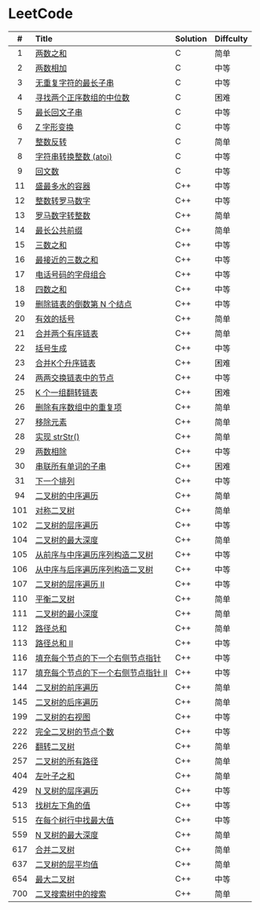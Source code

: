 # LeetCode

|  #   | Title                                                        | Solution | Diffculty |
| :--: | :----------------------------------------------------------- | :------- | :-------- |
|  1   | [两数之和](https://leetcode-cn.com/problems/two-sum/)        | C        | 简单      |
|  2   | [两数相加](https://leetcode-cn.com/problems/add-two-numbers/) | C        | 中等      |
|  3   | [无重复字符的最长子串](https://leetcode-cn.com/problems/longest-substring-without-repeating-characters/) | C        | 中等      |
|  4   | [寻找两个正序数组的中位数](https://leetcode-cn.com/problems/median-of-two-sorted-arrays/) | C        | 困难      |
|  5   | [最长回文子串](https://leetcode-cn.com/problems/longest-palindromic-substring/) | C        | 中等      |
|  6   | [Z 字形变换](https://leetcode-cn.com/problems/zigzag-conversion/) | C        | 中等      |
|  7   | [整数反转](https://leetcode-cn.com/problems/reverse-integer/) | C        | 简单      |
|  8   | [字符串转换整数 (atoi)](https://leetcode-cn.com/problems/string-to-integer-atoi/) | C        | 中等      |
|  9   | [回文数](https://leetcode-cn.com/problems/palindrome-number/) | C        | 中等      |
|  11  | [盛最多水的容器](https://leetcode-cn.com/problems/container-with-most-water/) | C++      | 中等      |
|  12  | [整数转罗马数字](https://leetcode-cn.com/problems/integer-to-roman/) | C++      | 中等      |
|  13  | [罗马数字转整数](https://leetcode-cn.com/problems/roman-to-integer/) | C++      | 简单      |
|  14  | [最长公共前缀](https://leetcode-cn.com/problems/longest-common-prefix/) | C++      | 简单      |
|  15  | [三数之和](https://leetcode-cn.com/problems/3sum/)           | C++      | 中等      |
|  16  | [最接近的三数之和](https://leetcode-cn.com/problems/3sum-closest/) | C++      | 中等      |
|  17  | [电话号码的字母组合](https://leetcode-cn.com/problems/letter-combinations-of-a-phone-number/) | C++      | 中等      |
|  18  | [四数之和](https://leetcode-cn.com/problems/4sum/)           | C++      | 中等      |
|  19  | [删除链表的倒数第 N 个结点](https://leetcode-cn.com/problems/remove-nth-node-from-end-of-list/) | C++      | 中等      |
|  20  | [有效的括号](https://leetcode-cn.com/problems/valid-parentheses/) | C++      | 简单      |
|  21  | [合并两个有序链表](https://leetcode-cn.com/problems/merge-two-sorted-lists/) | C++      | 简单      |
|  22  | [括号生成](https://leetcode-cn.com/problems/generate-parentheses/) | C++      | 中等      |
|  23  | [合并K个升序链表](https://leetcode-cn.com/problems/merge-k-sorted-lists/) | C++      | 困难      |
|  24  | [两两交换链表中的节点](https://leetcode-cn.com/problems/swap-nodes-in-pairs/) | C++      | 中等      |
|  25  | [K 个一组翻转链表](https://leetcode-cn.com/problems/reverse-nodes-in-k-group/) | C++      | 困难      |
|  26  | [删除有序数组中的重复项](https://leetcode-cn.com/problems/remove-duplicates-from-sorted-array/) | C++      | 简单      |
|  27  | [移除元素](https://leetcode-cn.com/problems/remove-element/) | C++      | 简单      |
|  28  | [ 实现 strStr()](https://leetcode-cn.com/problems/implement-strstr/) | C++      | 简单      |
|  29  | [两数相除](https://leetcode-cn.com/problems/divide-two-integers/) | C++      | 中等      |
|  30  | [串联所有单词的子串](https://leetcode-cn.com/problems/substring-with-concatenation-of-all-words/) | C++      | 困难      |
|  31  | [下一个排列](https://leetcode-cn.com/problems/next-permutation/) | C++      | 中等      |
|  94  | [二叉树的中序遍历](https://leetcode-cn.com/problems/binary-tree-inorder-traversal/) | C++      | 简单      |
| 101  | [对称二叉树](https://leetcode-cn.com/problems/symmetric-tree/) | C++      | 简单      |
| 102  | [二叉树的层序遍历](https://leetcode-cn.com/problems/binary-tree-level-order-traversal/) | C++      | 中等      |
| 104  | [二叉树的最大深度](https://leetcode-cn.com/problems/maximum-depth-of-binary-tree/) | C++      | 简单      |
| 105  | [从前序与中序遍历序列构造二叉树](https://leetcode-cn.com/problems/construct-binary-tree-from-preorder-and-inorder-traversal/) | C++      | 中等      |
| 106  | [从中序与后序遍历序列构造二叉树](https://leetcode-cn.com/problems/construct-binary-tree-from-inorder-and-postorder-traversal/) | C++      | 中等      |
| 107  | [二叉树的层序遍历 II](https://leetcode-cn.com/problems/binary-tree-level-order-traversal-ii/) | C++      | 中等      |
| 110  | [平衡二叉树](https://leetcode-cn.com/problems/balanced-binary-tree/) | C++      | 简单      |
| 111  | [二叉树的最小深度](https://leetcode-cn.com/problems/minimum-depth-of-binary-tree/) | C++      | 简单      |
| 112  | [路径总和](https://leetcode-cn.com/problems/path-sum/)       | C++      | 简单      |
| 113  | [路径总和 II](https://leetcode-cn.com/problems/path-sum-ii/) | C++      | 中等      |
| 116  | [填充每个节点的下一个右侧节点指针](https://leetcode-cn.com/problems/populating-next-right-pointers-in-each-node/) | C++      | 中等      |
| 117  | [填充每个节点的下一个右侧节点指针 II](https://leetcode-cn.com/problems/populating-next-right-pointers-in-each-node-ii/) | C++      | 中等      |
| 144  | [二叉树的前序遍历](https://leetcode-cn.com/problems/binary-tree-preorder-traversal/) | C++      | 简单      |
| 145  | [二叉树的后序遍历](https://leetcode-cn.com/problems/binary-tree-postorder-traversal/) | C++      | 简单      |
| 199  | [二叉树的右视图](https://leetcode-cn.com/problems/binary-tree-right-side-view/) | C++      | 中等      |
| 222  | [完全二叉树的节点个数](https://leetcode-cn.com/problems/count-complete-tree-nodes/) | C++      | 中等      |
| 226  | [翻转二叉树](https://leetcode-cn.com/problems/invert-binary-tree/) | C++      | 简单      |
| 257  | [二叉树的所有路径](https://leetcode-cn.com/problems/binary-tree-paths/) | C++      | 简单      |
| 404  | [左叶子之和](https://leetcode-cn.com/problems/sum-of-left-leaves/) | C++      | 简单      |
| 429  | [N 叉树的层序遍历](https://leetcode-cn.com/problems/n-ary-tree-level-order-traversal/) | C++      | 中等      |
| 513  | [找树左下角的值](https://leetcode-cn.com/problems/find-bottom-left-tree-value/) | C++      | 中等      |
| 515  | [在每个树行中找最大值](https://leetcode-cn.com/problems/find-largest-value-in-each-tree-row/) | C++      | 中等      |
| 559  | [N 叉树的最大深度](https://leetcode-cn.com/problems/maximum-depth-of-n-ary-tree/) | C++      | 简单      |
| 617  | [合并二叉树](https://leetcode-cn.com/problems/merge-two-binary-trees/) | C++      | 简单      |
| 637  | [二叉树的层平均值](https://leetcode-cn.com/problems/average-of-levels-in-binary-tree/) | C++      | 简单      |
| 654  | [最大二叉树](https://leetcode-cn.com/problems/maximum-binary-tree/) | C++      | 中等      |
| 700  | [二叉搜索树中的搜索](https://leetcode-cn.com/problems/search-in-a-binary-search-tree/) | C++      | 简单      |
